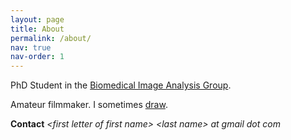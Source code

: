 ```yaml
---
layout: page
title: About
permalink: /about/
nav: true
nav-order: 1
---
```


PhD Student in the [Biomedical Image Analysis Group](http://biomedia.doc.ic.ac.uk/). 

Amateur filmmaker. I sometimes [draw](/art).


__Contact__ _&lt;first letter of first name&gt; &lt;last name&gt; at gmail dot com_